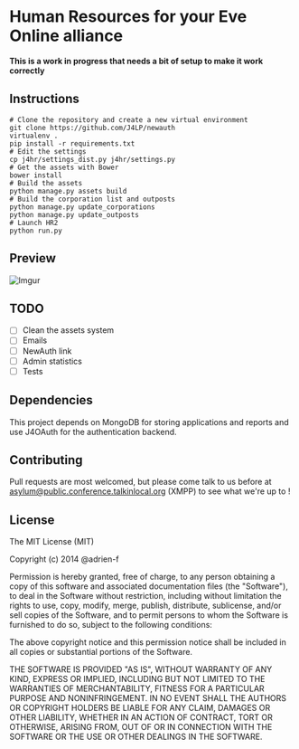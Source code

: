 Human Resources for your Eve Online alliance
============================================

**This is a work in progress that needs a bit of setup to make it work correctly**

## Instructions

    # Clone the repository and create a new virtual environment
    git clone https://github.com/J4LP/newauth
    virtualenv .
    pip install -r requirements.txt
    # Edit the settings
    cp j4hr/settings_dist.py j4hr/settings.py
    # Get the assets with Bower
    bower install
    # Build the assets
    python manage.py assets build
    # Build the corporation list and outposts
    python manage.py update_corporations
    python manage.py update_outposts
    # Launch HR2
    python run.py

## Preview

![Imgur](http://i.imgur.com/W4f7Hif.png)

## TODO

- [ ] Clean the assets system
- [ ] Emails
- [ ] NewAuth link
- [ ] Admin statistics
- [ ] Tests

## Dependencies

This project depends on MongoDB for storing applications and reports and use J4OAuth for the authentication backend.

## Contributing

Pull requests are most welcomed, but please come talk to us before at asylum@public.conference.talkinlocal.org (XMPP) to see what we're up to !

## License

The MIT License (MIT)

Copyright (c) 2014 @adrien-f

Permission is hereby granted, free of charge, to any person obtaining a copy
of this software and associated documentation files (the "Software"), to deal
in the Software without restriction, including without limitation the rights
to use, copy, modify, merge, publish, distribute, sublicense, and/or sell
copies of the Software, and to permit persons to whom the Software is
furnished to do so, subject to the following conditions:

The above copyright notice and this permission notice shall be included in all
copies or substantial portions of the Software.

THE SOFTWARE IS PROVIDED "AS IS", WITHOUT WARRANTY OF ANY KIND, EXPRESS OR
IMPLIED, INCLUDING BUT NOT LIMITED TO THE WARRANTIES OF MERCHANTABILITY,
FITNESS FOR A PARTICULAR PURPOSE AND NONINFRINGEMENT. IN NO EVENT SHALL THE
AUTHORS OR COPYRIGHT HOLDERS BE LIABLE FOR ANY CLAIM, DAMAGES OR OTHER
LIABILITY, WHETHER IN AN ACTION OF CONTRACT, TORT OR OTHERWISE, ARISING FROM,
OUT OF OR IN CONNECTION WITH THE SOFTWARE OR THE USE OR OTHER DEALINGS IN THE
SOFTWARE.


